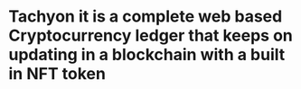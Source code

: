 # Tachyon it is a complete web based Cryptocurrency ledger that keeps on updating in a blockchain with a built in NFT token
